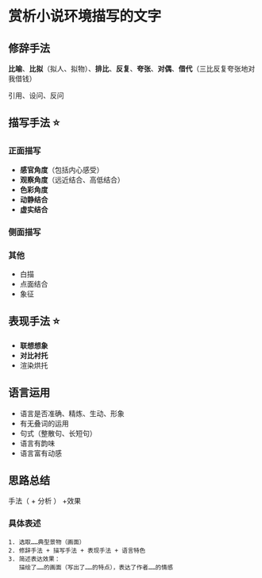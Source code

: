 # 赏析小说环境描写的文字

## 修辞手法

**比喻**、**比拟**（拟人、拟物）、**排比**、**反复**、**夸张**、**对偶**、**借代**（三比反复夸张地对我借钱）

引用、设问、反问

## 描写手法 ⭐

### 正面描写

- **感官角度**（包括内心感受）
- **观察角度**（远近结合、高低结合）
- **色彩角度**
- **动静结合**
- **虚实结合**

### 侧面描写

### 其他

- 白描
- 点面结合
- 象征

## 表现手法 ⭐

- **联想想象**
- **对比衬托**
- 渲染烘托

## 语言运用

- 语言是否准确、精炼、生动、形象
- 有无叠词的运用
- 句式（整散句、长短句）
- 语言有韵味
- 语言富有动感

## 思路总结

手法（ + 分析 ） +效果

### 具体表述

    1. 选取……典型景物（画面）
    2. 修辞手法 + 描写手法 + 表现手法 + 语言特色
    3. 简述表达效果：
       描绘了……的画面（写出了……的特点），表达了作者……的情感
